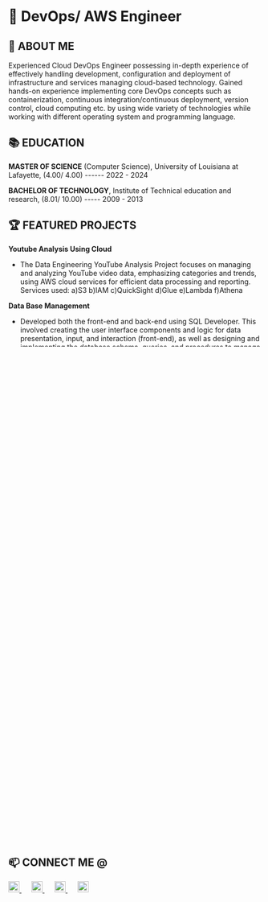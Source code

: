 # 💎  DevOps/ AWS Engineer

## 📌 ABOUT ME
Experienced Cloud DevOps Engineer possessing in-depth experience of effectively handling development, configuration and deployment of infrastructure and services managing cloud-based technology. Gained hands-on experience implementing core DevOps concepts such as containerization, continuous integration/continuous deployment, version control, cloud computing etc. by using wide variety of technologies while working with different operating system and programming language.


## 📚 EDUCATION

**MASTER OF SCIENCE** (Computer Science), University of Louisiana at Lafayette, (4.00/ 4.00) ------ 2022 - 2024

**BACHELOR OF TECHNOLOGY**, Institute of Technical education and research, (8.01/ 10.00) ----- 2009 - 2013
<!--
## 📝 EXPERIENCE

 **Sr. Cloud DevOps Engineer (Client:Cigna Health)** ----- June 2024 – Present

• Led the implementation of CI/CD pipelines from scratch using Azure DevOps Pipelines, streamlining the software delivery process, and enabling faster release cycles.

• Solely responsible for every release and infrastructure within the cloud and DevOps team, ensuring smooth deployment and operation of applications across development, testing, and production environments.

• Played a pivotal role in Kubernetes administration, leveraging tools like kubectl and k9s to manage containerized applications efficiently, including deployment, scaling, and monitoring.

• Worked extensively on log analytics workspaces, utilizing Azure's robust logging capabilities to gain insights into application performance and troubleshoot issues proactively.

• Utilized Azure Monitor to create log alerts for application logs, enabling timely detection and resolution of critical issues affecting system performance.

• Implemented Helm infrastructure for the project, simplifying the management and deployment of Kubernetes applications, and developed applications using Helm charts.

• Configured SFTP (Secure File Transfer Protocol) for clients to securely send files, ensuring data integrity and confidentiality in file transfer operations.

• Managed SQL databases, creating new databases for clients and assigning appropriate permissions to users for development and production databases.

**DevOps Cloud Engineer (Client:PNC)** ----- Aug 2023 – May 2024

• I worked with development teams to establish CI/CD and cloud best practices, ensuring smooth pipeline execution. Additionally, I mentored a team of 5 teachers, leading daily meetings to enhance student performance and alignment with educational goals, which led to a 95% boost in class efficiency and engagement. I taught JavaScript, AWS, and mathematics to 49 students from various backgrounds and assisted with environment setup and network troubleshooting.

• Experienced in deployment of applications on Apache Webserver, Nginx, and Application Servers such as Tomcat, JBoss and Performed automation tasks with the help of PowerShell and Azure CLI.

•	Implemented Azure Multi-Factor Authentication (MFA) as part of Azure AD Premium to securely authenticate users and created custom Azure templates for rapid deployments and powerful PowerShell scripting.

•	Built and modified Python, Bash, and PowerShell scripts for various application-level tasks.

•	Created a fully automated continuous integration system with Git, Jenkins, MySQL, Python and Bash custom tools.

**DevOps Engineer (Client: Growel Softech Limited)** -----	Jan 2019 – Nov 2021

• With the help of Jenkins, Maven, and Ansible, I designed and executed CI/CD pipelines that greatly shortened deployment times and boosted frequency. To improve code quality tracking, SonarCloud was integrated with JIRA. automated scaling and monitoring of AWS deployments utilizing EC2, S3, and Lambda to optimize workflows. Integrated Docker with Jenkins for scalable continuous delivery, and automated infrastructure provisioning using Terraform and Ansible. Faster incident reactions are the result of optimized monitoring with personalized AWS dashboards.

**Build & Release Engineer (Client:Symmetric Solutions)** ------ Nov 2016- Dec 2018

•	Developed and implemented Software Release Management strategies for various applications according to the Agile process.

•	Collaborated with Architects, Systems, Network, Software and QA Engineers, and to continuously improve the efficiency and reliability of Build and Deployment processes to support 
all phases of development including production releases.

•	Migrated monolithic application deployments to microservices architecture with CI/CD pipelines, enhancing scalability and fault tolerance.

•	Wrote Puppet manifests for deploying, configuring, installing shield, and managing collected for metric collection and monitoring.

**Linux Administrator (Client: EIS Technologies India)** ------ Sep 2013- Oct 2016

•	Created and maintained user accounts in Red Hat Enterprise Linux (RHEL)and other operating systems.

•	Troubleshooting and maintaining of TCP/IP, Apache HTTP/HTTPS, SMTP and DNS applications.

•	Configuration of NIS, DNS, NFS, SAMBA, SENDMAIL, LDAP, TCP/IP, Send Mail, FTP, Remote access Apache Services on Linux &Unix Environment.

•	Migrated different projects from Perforce to SVN

•	Diagnosed and resolved problems associated with DNS, DHCP, VPN, NFS, and Apache.

•	Created Bash/shell scripts to monitor system resources and system maintenance.

•	Resolved configuration-based issues in coordination with infrastructure support teams.
-->

## 🏆 FEATURED PROJECTS

**Youtube Analysis Using Cloud**
* The Data Engineering YouTube Analysis Project focuses on managing and analyzing YouTube video data, emphasizing categories and trends, using AWS cloud services for efficient data processing and reporting.
Services used: a)S3 b)IAM c)QuickSight d)Glue e)Lambda f)Athena

**Data Base Management**
* Developed both the front-end and back-end using SQL Developer. This involved creating the user interface components and logic for data presentation, input, and interaction (front-end), as well as designing and implementing the database schema, queries, and procedures to manage and manipulate data (back-end).


## 🎯 TECHNICAL SKILLS
**Build Tools:** 	MAVEN, Gradle, Ant, MS Build

**Project Management:**  Tools	JIRA, REMEDY, Azure DevOps.

**Version Control Tools / Source code management:** 	GIT, GitLab, Bitbucket, GitHub, Subversion, Azure Repos.

**Automation Containerization & Orchestration:** 	Docker, Kubernetes, Marathon and Mesos, EKS, AKS, Helm

**CICD:** 	Jenkins, Team city, Azure DevOps, harness

**Configuration Management:** 	Puppet, Ansible and Chef.

**Cloud Services:** 	Amazon Web Services (AWS), Microsoft Azure, and Google Cloud Platform.

**Infrastructure as a Code (IAC):** 	Terraform, CloudFormation Templates and ARM

**Monitoring Tools:** 	Grafana, Splunk, ELK Stack, AppDynamics, Data Dog, cloud watch, Nagios, Prometheus, Dynatrace, New Relic

**Operating Systems:** 	RHEL (6.x, 7x), SUSE Linux, CentOS 5,6, Windows 2008, VMware, Ubuntu, Win2016R.

**Networking:** 	TCP/IP, NIS, NIS+ NFS, DNS, DHCP, WAN, SMTP, LAN, Ff P/TFTP, TELNET, Firewalls.

**Database Servers:** 	Oracle 9i, 10g, MySQL7.0, 6.5, RDBMS Oracle, PostgreSQL, Cassandra

**Web/Application Servers:** 	WebLogic, WebSphere, JBoss, Apache Server, Apache Tomcat.

**Scripting Languages:** 	Bash and Shell scripting, Ruby, Python, YAML, Groovy, PowerShell

**Languages:**	Java/J2EE, C#, Python

**SDLC:**	DevOps, Agile and Waterfall.

**Deployment Tools:**	U-Deploy, Argo CD, run deck, AWS Deploy.



## 🎖 CERTIFICATIONS

- <b>	Amazon Web Services: [AWS Certified Solutions Architect – Associate](https://www.credly.com/badges/fbcd5fa6-b0b4-45a6-ade4-21df5b7a5002/linked_in_profile) </b>
- <b>	LinkedIn: [DevSecOps: Building a Secure Continuous Delivery Pipeline](https://www.linkedin.com/learning/certificates/50f6e202319f493022354704d42f60c4556c20f69878da0ebcbd9d3e05f772c5) </b>
- <b> Udemy: [DevOps Project - CI/CD with Git Jenkins Ansible Kubernetes](https://www.udemy.com/certificate/UC-cefb62bb-b63a-46b6-ad1e-28102cab0da2/) </b>
- <b> World Education Services (WES): [Verified International Academic Qualifications](https://www.credly.com/badges/4b9c0cf3-6d08-4223-ad0b-95511a6d780b?source=linked_in_profile) </b>
- <b> Honors Convocation: [Academic achievement award from University of Louisiana at Lafayette](https://www.linkedin.com/in/serlysonam/overlay/1713372799893/single-media-viewer/?profileId=ACoAABANM5QBSLCjFP0bSqJ-XFLpQk-txa0qGoY) </b>

##  📫 CONNECT ME @ 

<a href="https://www.linkedin.com/in/serlysonam" target="_blank" style="margin-right: 20px;">
  <img alt="SerlySonam | LinkedIn" width="22px" src="https://cdn.jsdelivr.net/npm/simple-icons@v3/icons/linkedin.svg" />
</a>
<a href="https://www.instagram.com/serly_sonam" target="_blank" style="margin-right: 20px;">
  <img alt="SerlySonam | Instagram" width="22px" src="https://cdn.jsdelivr.net/npm/simple-icons@v3/icons/instagram.svg" />
</a>
<a href="mailto:serlysonam20@gmail.com" style="margin-right: 20px;">
  <img alt="Email" width="22px" src="https://cdn.jsdelivr.net/npm/simple-icons@v3/icons/gmail.svg" />
</a>
<a href="https://github.com/serlysonam">
  <img alt="GitHub" width="22px" src="https://cdn.jsdelivr.net/npm/simple-icons@v3/icons/github.svg" />
</a>


[linkedin]: https://www.linkedin.com/in/serlysonam
[instagram]: https://www.instagram.com/serly_sonam


